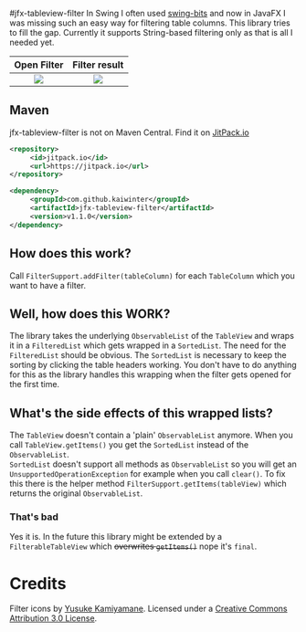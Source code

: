 #jfx-tableview-filter
In Swing I often used [swing-bits](https://github.com/eugener/oxbow) and now in JavaFX I was missing such an easy way for filtering table columns.
This library tries to fill the gap.
Currently it supports String-based filtering only as that is all I needed yet.

 Open Filter            | Filter result
:-------------------------:|:-------------------------:
![](http://i.imgur.com/w0AeGDv.png)  |  ![](http://i.imgur.com/6ozBmAf.png)

## Maven
jfx-tableview-filter is not on Maven Central. Find it on [JitPack.io](https://jitpack.io/#kaiwinter/jfx-tableview-filter/v1.1.0)
```xml
<repository>
	 <id>jitpack.io</id>
	 <url>https://jitpack.io</url>
</repository>

<dependency>
	 <groupId>com.github.kaiwinter</groupId>
	 <artifactId>jfx-tableview-filter</artifactId>
	 <version>v1.1.0</version>
</dependency>
```

## How does this work?
Call `FilterSupport.addFilter(tableColumn)` for each `TableColumn` which you want to have a filter.

## Well, how does this WORK?
The library takes the underlying `ObservableList` of the `TableView` and wraps it in a `FilteredList` which gets wrapped in a `SortedList`.
The need for the `FilteredList` should be obvious.
The `SortedList` is necessary to keep the sorting by clicking the table headers working.
You don't have to do anything for this as the library handles this wrapping when the filter gets opened for the first time.

## What's the side effects of this wrapped lists? 
The `TableView` doesn't contain a 'plain' `ObservableList` anymore.
When you call `TableView.getItems()` you get the `SortedList` instead of the `ObservableList`.  
`SortedList` doesn't support all methods as `ObservableList` so you will get an `UnsupportedOperationException` for example when you call `clear()`.
To fix this there is the helper method `FilterSupport.getItems(tableView)` which returns the original `ObservableList`.
### That's bad
Yes it is.
In the future this library might be extended by a `FilterableTableView` which ~~overwrites `getItems()`~~ nope it's `final`.

# Credits
Filter icons by [Yusuke Kamiyamane](http://p.yusukekamiyamane.com/). Licensed under a [Creative Commons Attribution 3.0 License](http://creativecommons.org/licenses/by/3.0/).
